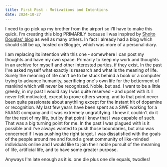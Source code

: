 ```yaml
---
title: First Post - Motivations and Intentions
date: 2024-10-27
---
```


I need to go pick up my brother from the airport so i'll have to make this quick. I'm creating this blog PRIMARILY because I was inspired by [Sholto Douglas' blog](https://sholtodouglas.github.io/) as well as many others. In fact I already had a blog which should still be up, hosted on Blogger, which was more of a personal diary.

I am replacing its intention with this one - somewhere I can post my thoughts and have my own space. Primarily to keep my work and thoughts in an archive for myself and other interested parties, if they exist. 
In the past I've asked myself what exactly is research and what is the meaning of life. Surely the meaning of life can't be to be stuck behind a book or a computer trying to advance humanity, sacrificing one's own life for the betterment of mankind which will never be recognized. Noble, but sad. 
I want to be a little greedy, in my past I would say I was quite reserved - and upset with it. I never felt motivated, except to prove others wrong, and to that point never been quite passionate about anythiing except for the instant hit of dopamine or recognition. 
My last few years have been spent as a SWE working for a FAANG company and it was extremely ungratifying. I knew it couldn't do it for the rest of my life, but by that point I knew that I was capable of such. That was a big turning point for me. In the past I was plagued with is it possible and I've always wanted to push those boundaries,
but also was concerned if I was pushing the right target. I was dissatisfied with the goals of the people around me and found a great community of like-minded individuals online and I would like to join their noble pursuit of the mearning of life, artificial life, and to have some greater purpose.

Anyways I'm late enough as it is. one dle plus one dle equals, twodles!
